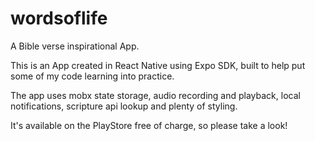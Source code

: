 # wordsoflife
A Bible verse inspirational App.

This is an App created in React Native using Expo SDK, built to help put some of my code learning into practice. 

The app uses mobx state storage, audio recording and playback, local notifications, scripture api lookup and plenty of styling.

It's available on the PlayStore free of charge, so please take a look!
